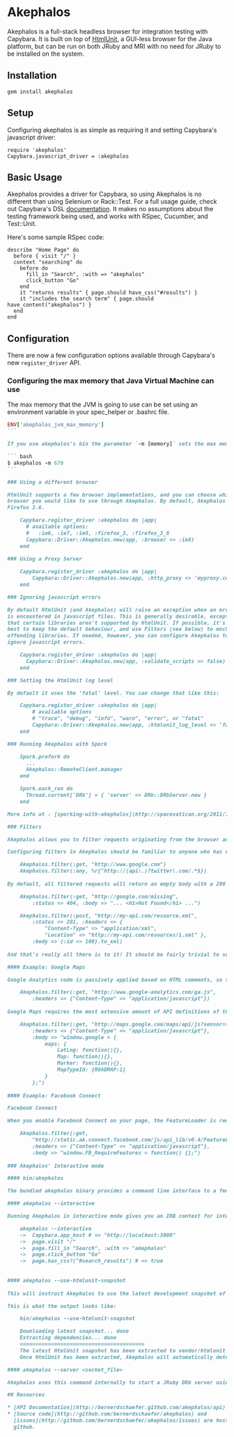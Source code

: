 # Akephalos        

Akephalos is a full-stack headless browser for integration testing with
Capybara. It is built on top of [HtmlUnit](http://htmlunit.sourceforge.net),
a GUI-less browser for the Java platform, but can be run on both JRuby and
MRI with no need for JRuby to be installed on the system.

## Installation

    gem install akephalos

## Setup

Configuring akephalos is as simple as requiring it and setting Capybara's
javascript driver:

    require 'akephalos'
    Capybara.javascript_driver = :akephalos

## Basic Usage

Akephalos provides a driver for Capybara, so using Akephalos is no
different than using Selenium or Rack::Test. For a full usage guide, check
out Capybara's DSL [documentation](http://github.com/jnicklas/capybara). It
makes no assumptions about the testing framework being used, and works with
RSpec, Cucumber, and Test::Unit.

Here's some sample RSpec code:

    describe "Home Page" do
      before { visit "/" }
      context "searching" do
        before do
          fill_in "Search", :with => "akephalos"
          click_button "Go"
        end
        it "returns results" { page.should have_css("#results") }
        it "includes the search term" { page.should have_content("akephalos") }
      end
    end

## Configuration

There are now a few configuration options available through Capybara's new
`register_driver` API.    

### Configuring the max memory that Java Virtual Machine can use

The max memory that the JVM is going to use can be set using an environment variable in your spec_helper or .bashrc file.

```` ruby                                                                            
ENV['akephalos_jvm_max_memory']
```

If you use akephalos's bin the parameter `-m [memory]` sets the max memory for the JVM.

``` bash
$ akephalos -m 670
```

### Using a different browser

HtmlUnit supports a few browser implementations, and you can choose which
browser you would like to use through Akephalos. By default, Akephalos uses
Firefox 3.6.

    Capybara.register_driver :akephalos do |app|
      # available options:
      #   :ie6, :ie7, :ie8, :firefox_3, :firefox_3_6
      Capybara::Driver::Akephalos.new(app, :browser => :ie8)
    end          

### Using a Proxy Server
                
	Capybara.register_driver :akephalos do |app|
		Capybara::Driver::Akephalos.new(app, :http_proxy => 'myproxy.com', :http_proxy_port => 8080)
	end

### Ignoring javascript errors

By default HtmlUnit (and Akephalos) will raise an exception when an error
is encountered in javascript files. This is generally desirable, except
that certain libraries aren't supported by HtmlUnit. If possible, it's
best to keep the default behaviour, and use Filters (see below) to mock
offending libraries. If needed, however, you can configure Akephalos to
ignore javascript errors.

    Capybara.register_driver :akephalos do |app|
      Capybara::Driver::Akephalos.new(app, :validate_scripts => false)
    end   

### Setting the HtmlUnit log level

By default it uses the 'fatal' level. You can change that like this:

	Capybara.register_driver :akephalos do |app|  
		# available options 
		# "trace", "debug", "info", "warn", "error", or "fatal"
		Capybara::Driver::Akephalos.new(app, :htmlunit_log_level => 'fatal')
	end

### Running Akephalos with Spork

    Spork.prefork do
      ...
      Akephalos::RemoteClient.manager                                 
    end

    Spork.each_run do
      Thread.current['DRb'] = { 'server' => DRb::DRbServer.new }
    end

More info at : [sporking-with-akephalos](http://spacevatican.org/2011/7/3/sporking-with-akephalos)

### Filters

Akephalos allows you to filter requests originating from the browser and return mock responses. This will let you easily filter requests for external resources when running your tests, such as Facebook's API and Google Analytics.

Configuring filters in Akephalos should be familiar to anyone who has used FakeWeb or a similar library. The simplest filter requires only an HTTP method (:get, :post, :put, :delete, :any) and a string or regex to match against.       

	Akephalos.filter(:get, "http://www.google.com")
	Akephalos.filter(:any, %r{^http://(api\.)?twitter\.com/.*$})
	
By default, all filtered requests will return an empty body with a 200 status code. You can change this by passing additional options to your filter call.

	Akephalos.filter(:get, "http://google.com/missing", 
		:status => 404, :body => "... <h1>Not Found</h1> ...")

	Akephalos.filter(:post, "http://my-api.com/resource.xml",
		:status => 201, :headers => {
			"Content-Type" => "application/xml",
			"Location" => "http://my-api.com/resources/1.xml" },
		:body => {:id => 100}.to_xml)	
                                         
And that's really all there is to it! It should be fairly trivial to set up filters for the external resources you need to fake. For reference, however, here's what we ended up using for our external sources.

#### Example: Google Maps

Google Analytics code is passively applied based on HTML comments, so simply returning an empty response body is enough to disable it without errors.

	Akephalos.filter(:get, "http://www.google-analytics.com/ga.js",
		:headers => {"Content-Type" => "application/javascript"})    
		
Google Maps requires the most extensive amount of API definitions of the three, but these few lines cover everything we've encountered so far.

	Akephalos.filter(:get, "http://maps.google.com/maps/api/js?sensor=false",
		:headers => {"Content-Type" => "application/javascript"},
		:body => "window.google = {
			maps: {
				LatLng: function(){},
				Map: function(){},
				Marker: function(){},
				MapTypeId: {ROADMAP:1}
			}
		};") 
		
#### Example: Facebook Connect

Facebook Connect

When you enable Facebook Connect on your page, the FeatureLoader is requested, and then additional resources are loaded when you call FB_RequireFeatures. We can therefore return an empty function from our filter to disable all Facebook Connect code.		                 

	Akephalos.filter(:get, 
		"http://static.ak.connect.facebook.com/js/api_lib/v0.4/FeatureLoader.js.php",
		:headers => {"Content-Type" => "application/javascript"},
		:body => "window.FB_RequireFeatures = function() {};")    
		
### Akephalos' Interactive mode

#### bin/akephalos

The bundled akephalos binary provides a command line interface to a few useful features.

#### akephalos --interactive

Running Akephalos in interactive mode gives you an IRB context for interacting with your site just as you would in your tests:

	akephalos --interactive
	->	Capybara.app_host # => "http://localhost:3000"
	->	page.visit "/"
	->	page.fill_in "Search", :with => "akephalos"
	->	page.click_button "Go"
	->	page.has_css?("#search_results") # => true  
	
	
#### akephalos --use-htmlunit-snapshot
	
This will instruct Akephalos to use the latest development snapshot of HtmlUnit as found on it's Cruise Control server. HtmlUnit and its dependencies will be unpacked into vendor/htmlunit in the current working directory.

This is what the output looks like:

	bin/akephalos --use-htmlunit-snapshot

	Downloading latest snapshot... done
	Extracting dependencies... done
	========================================
	The latest HtmlUnit snapshot has been extracted to vendor/htmlunit!
	Once HtmlUnit has been extracted, Akephalos will automatically detect the vendored version and use it instead of the bundled version.

#### akephalos --server <socket_file>

Akephalos uses this command internally to start a JRuby DRb server using the provided socket file.

## Resources

* [API Documentation](http://bernerdschaefer.github.com/akephalos/api)
* [Source code](http://github.com/bernerdschaefer/akephalos) and
  [issues](http://github.com/bernerdschaefer/akephalos/issues) are hosted on
  github.
